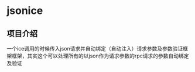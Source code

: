 # jsonice
## 项目介绍

一个ice调用的时候传入json请求并自动绑定（自动注入）请求参数及参数验证框架框架，其实这个可以处理所有的以json作为请求参数的rpc请求的参数自动绑定及验证
